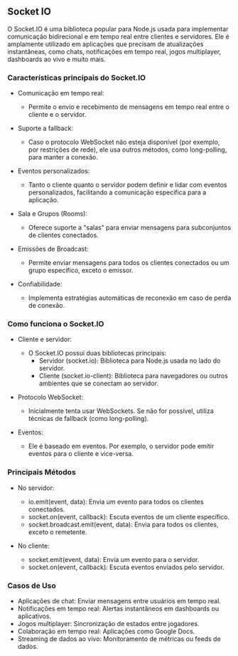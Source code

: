 ## Socket IO

O Socket.IO é uma biblioteca popular para Node.js usada para implementar comunicação bidirecional e em tempo real entre clientes e servidores. Ele é amplamente utilizado em aplicações que precisam de atualizações instantâneas, como chats, notificações em tempo real, jogos multiplayer, dashboards ao vivo e muito mais.

### Características principais do Socket.IO

* Comunicação em tempo real:
    * Permite o envio e recebimento de mensagens em tempo real entre o cliente e o servidor.

* Suporte a fallback:
    * Caso o protocolo WebSocket não esteja disponível (por exemplo, por restrições de rede), ele usa outros métodos, como long-polling, para manter a conexão.

* Eventos personalizados:
    * Tanto o cliente quanto o servidor podem definir e lidar com eventos personalizados, facilitando a comunicação específica para a aplicação.

* Sala e Grupos (Rooms):
    * Oferece suporte a "salas" para enviar mensagens para subconjuntos de clientes conectados.

* Emissões de Broadcast:
    * Permite enviar mensagens para todos os clientes conectados ou um grupo específico, exceto o emissor.

* Confiabilidade:
    * Implementa estratégias automáticas de reconexão em caso de perda de conexão.

### Como funciona o Socket.IO

* Cliente e servidor:
    * O Socket.IO possui duas bibliotecas principais:
        * Servidor (socket.io): Biblioteca para Node.js usada no lado do servidor.
        * Cliente (socket.io-client): Biblioteca para navegadores ou outros ambientes que se conectam ao servidor.

* Protocolo WebSocket:
    * Inicialmente tenta usar WebSockets. Se não for possível, utiliza técnicas de fallback (como long-polling).

* Eventos:
    * Ele é baseado em eventos. Por exemplo, o servidor pode emitir eventos para o cliente e vice-versa.

### Principais Métodos

* No servidor:
    * io.emit(event, data): Envia um evento para todos os clientes conectados.
    * socket.on(event, callback): Escuta eventos de um cliente específico.
    * socket.broadcast.emit(event, data): Envia para todos os clientes, exceto o remetente.

* No cliente:
    * socket.emit(event, data): Envia um evento para o servidor.
    * socket.on(event, callback): Escuta eventos enviados pelo servidor.

### Casos de Uso

* Aplicações de chat: Enviar mensagens entre usuários em tempo real.
* Notificações em tempo real: Alertas instantâneos em dashboards ou aplicativos.
* Jogos multiplayer: Sincronização de estados entre jogadores.
* Colaboração em tempo real: Aplicações como Google Docs.
* Streaming de dados ao vivo: Monitoramento de métricas ou feeds de dados.